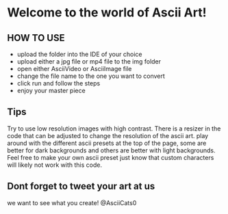 # Welcome to the world of Ascii Art!

## HOW TO USE
* upload the folder into the IDE of your choice
* upload either a jpg file or mp4 file to the img folder
* open either AsciiVideo or AsciiImage file
* change the file name to the one you want to convert 
* click run and follow the steps
* enjoy your master piece

## Tips
Try to use low resolution images with high contrast. There is a resizer in the code that can be adjusted to change the resolution of the ascii art. 
play around with the different ascii presets at the top of the page, some are better for dark backgrounds and others are better with light backgrounds.
Feel free to make your own ascii preset just know that custom characters will likely not work with this code. 

## Dont forget to tweet your art at us 
we want to see what you create!
@AsciiCats0

